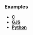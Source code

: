 ### Examples

* **[C](https://rafostar.github.io/gtuber/examples/c/)**
* **[GJS](https://rafostar.github.io/gtuber/examples/gjs/)**
* **[Python](https://rafostar.github.io/gtuber/examples/python/)**
